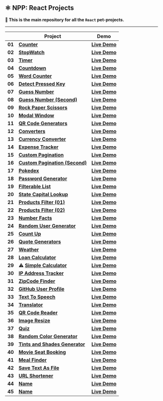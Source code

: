 ## ⚛️ NPP: React Projects

**👋 This is the main repository for all the `React` pet-projects.**

----

|        | **Project**                                                                                                                            | **Demo**                                                                                                  |
|--------|----------------------------------------------------------------------------------------------------------------------------------------|-----------------------------------------------------------------------------------------------------------|
| **01** | [**Counter**](https://github.com/nagoev-alim/npp-react-projects/tree/master/projects/01-counter/src)                                   | [**Live Demo**](https://npp-react-projects.vercel.app/projects/01-counter/dist/index.html)                |
| **02** | [**StopWatch**](https://github.com/nagoev-alim/npp-react-projects/tree/master/projects/02-stopwatch/src)                               | [**Live Demo**](https://npp-react-projects.vercel.app/projects/02-stopwatch/dist/index.html)              |
| **03** | [**Timer**](https://github.com/nagoev-alim/npp-react-projects/tree/master/projects/03-timer/src)                                       | [**Live Demo**](https://npp-react-projects.vercel.app/projects/03-timer/dist/index.html)                  |
| **04** | [**Countdown**](https://github.com/nagoev-alim/npp-react-projects/tree/master/projects/04-countdown/src)                               | [**Live Demo**](https://npp-react-projects.vercel.app/projects/04-countdown/dist/index.html)              |
| **05** | [**Word Counter**](https://github.com/nagoev-alim/npp-react-projects/tree/master/projects/05-word-counter/src)                         | [**Live Demo**](https://npp-react-projects.vercel.app/projects/05-word-counter/dist/index.html)           |
| **06** | [**Detect Pressed Key**](https://github.com/nagoev-alim/npp-react-projects/tree/master/projects/06-detect-pressed-key/src)             | [**Live Demo**](https://npp-react-projects.vercel.app/projects/06-detect-pressed-key/dist/index.html)     |
| **07** | [**Guess Number**](https://github.com/nagoev-alim/npp-react-projects/tree/master/projects/07-guess-number/src)                         | [**Live Demo**](https://npp-react-projects.vercel.app/projects/07-guess-number/dist/index.html)           |
| **08** | [**Guess Number (Second)**](https://github.com/nagoev-alim/npp-react-projects/tree/master/projects/08-guess-number/src)                | [**Live Demo**](https://npp-react-projects.vercel.app/projects/08-guess-number/dist/index.html)           |
| **09** | [**Rock Paper Scissors**](https://github.com/nagoev-alim/npp-react-projects/tree/master/projects/09-rock-paper-scissor/src)            | [**Live Demo**](https://npp-react-projects.vercel.app/projects/09-rock-paper-scissor/dist/index.html)     |
| **10** | [**Modal Window**](https://github.com/nagoev-alim/npp-react-projects/tree/master/projects/10-modal-window/src)                         | [**Live Demo**](https://npp-react-projects.vercel.app/projects/10-modal-window/dist/index.html)           |
| **11** | [**QR Code Generators**](https://github.com/nagoev-alim/npp-react-projects/tree/master/projects/11-qr-code-generators/src)             | [**Live Demo**](https://npp-react-projects.vercel.app/projects/11-qr-code-generators/dist/index.html)     |
| **12** | [**Converters**](https://github.com/nagoev-alim/npp-react-projects/tree/master/projects/12-converters/src)                             | [**Live Demo**](https://npp-react-projects.vercel.app/projects/12-converters/dist/index.html)             |
| **13** | [**Currency Converter**](https://github.com/nagoev-alim/npp-react-projects/tree/master/projects/13-currency-converter/src)             | [**Live Demo**](https://npp-react-projects.vercel.app/projects/13-currency-converter/dist/index.html)     |
| **14** | [**Expense Tracker**](https://github.com/nagoev-alim/npp-react-projects/tree/master/projects/14-expense-tracker/src)                   | [**Live Demo**](https://npp-react-projects.vercel.app/projects/14-expense-tracker/dist/index.html)        |
| **15** | [**Custom Pagination**](https://github.com/nagoev-alim/npp-react-projects/tree/master/projects/15-custom-pagination/src)               | [**Live Demo**](https://npp-react-projects.vercel.app/projects/15-custom-pagination/dist/index.html)      |
| **16** | [**Custom Pagination (Second)**](https://github.com/nagoev-alim/npp-react-projects/tree/master/projects/16-custom-pagination/src)      | [**Live Demo**](https://npp-react-projects.vercel.app/projects/16-custom-pagination/dist/index.html)      |
| **17** | [**Pokedex**](https://github.com/nagoev-alim/npp-react-projects/tree/master/projects/17-pokedex/src)                                   | [**Live Demo**](https://npp-react-projects.vercel.app/projects/17-pokedex/dist/index.html)                |
| **18** | [**Password Generator**](https://github.com/nagoev-alim/npp-react-projects/tree/master/projects/18-password-generator/src)             | [**Live Demo**](https://npp-react-projects.vercel.app/projects/18-password-generator/dist/index.html)     |
| **19** | [**Filterable List**](https://github.com/nagoev-alim/npp-react-projects/tree/master/projects/19-filterable-list/src)                   | [**Live Demo**](https://npp-react-projects.vercel.app/projects/19-filterable-list/dist/index.html)        |
| **20** | [**State Capital Lookup**](https://github.com/nagoev-alim/npp-react-projects/tree/master/projects/20-state-capital-lookup/src)         | [**Live Demo**](https://npp-react-projects.vercel.app/projects/20-state-capital-lookup/dist/index.html)   |
| **21** | [**Products Filter (01)**](https://github.com/nagoev-alim/npp-react-projects/tree/master/projects/21-products-filter/src)              | [**Live Demo**](https://npp-react-projects.vercel.app/projects/21-products-filter/dist/index.html)        |
| **22** | [**Products Filter (02)**](https://github.com/nagoev-alim/npp-react-projects/tree/master/projects/22-products-filter/src)              | [**Live Demo**](https://npp-react-projects.vercel.app/projects/22-products-filter/dist/index.html)        |
| **23** | [**Number Facts**](https://github.com/nagoev-alim/npp-react-projects/tree/master/projects/23-number-facts/src)                         | [**Live Demo**](https://npp-react-projects.vercel.app/projects/23-number-facts/dist/index.html)           |
| **24** | [**Random User Generator**](https://github.com/nagoev-alim/npp-react-projects/tree/master/projects/24-random-user-generator/src)       | [**Live Demo**](https://npp-react-projects.vercel.app/projects/24-random-user-generator/dist/index.html)  |
| **25** | [**Count Up**](https://github.com/nagoev-alim/npp-react-projects/tree/master/projects/25-count-up/src)                                 | [**Live Demo**](https://npp-react-projects.vercel.app/projects/25-count-up/dist/index.html)               |
| **26** | [**Quote Generators**](https://github.com/nagoev-alim/npp-react-projects/tree/master/projects/26-quote-generators/src)                 | [**Live Demo**](https://npp-react-projects.vercel.app/projects/26-quote-generators/dist/index.html)       |
| **27** | [**Weather**](https://github.com/nagoev-alim/npp-react-projects/tree/master/projects/27-weather-app/src)                               | [**Live Demo**](https://npp-react-projects.vercel.app/projects/27-weather-app/dist/index.html)            |
| **28** | [**Loan Calculator**](https://github.com/nagoev-alim/npp-react-projects/tree/master/projects/28-loan-calculator/src)                   | [**Live Demo**](https://npp-react-projects.vercel.app/projects/28-loan-calculator/dist/index.html)        |
| **29** | ⚠️ [**Simple Calculator**](https://github.com/nagoev-alim/npp-react-projects/tree/master/projects/29-simple-calculator/src)            | [**Live Demo**](https://npp-react-projects.vercel.app/projects/29-simple-calculator/dist/index.html)      |
| **30** | [**IP Address Tracker**](https://github.com/nagoev-alim/npp-react-projects/tree/master/projects/30-ip-address-tracker/src)             | [**Live Demo**](https://npp-react-projects.vercel.app/projects/30-ip-address-tracker/dist/index.html)     |
| **31** | [**ZipCode Finder**](https://github.com/nagoev-alim/npp-react-projects/tree/master/projects/31-zipcode-finder/src)                     | [**Live Demo**](https://npp-react-projects.vercel.app/projects/31-zipcode-finder/dist/index.html)         |
| **32** | [**GitHub User Profile**](https://github.com/nagoev-alim/npp-react-projects/tree/master/projects/32-github-user-profile/src)           | [**Live Demo**](https://npp-react-projects.vercel.app/projects/32-github-user-profile/dist/index.html)    |
| **33** | [**Text To Speech**](https://github.com/nagoev-alim/npp-react-projects/tree/master/projects/33-text-to-speech/src)                     | [**Live Demo**](https://npp-react-projects.vercel.app/projects/33-text-to-speech/dist/index.html)         |
| **34** | [**Translator**](https://github.com/nagoev-alim/npp-react-projects/tree/master/projects/34-translator/src)                             | [**Live Demo**](https://npp-react-projects.vercel.app/projects/34-translator/dist/index.html)             |
| **35** | [**QR Code Reader**](https://github.com/nagoev-alim/npp-react-projects/tree/master/projects/35-qr-code-reader/src)                     | [**Live Demo**](https://npp-react-projects.vercel.app/projects/35-qr-code-reader/dist/index.html)         |
| **36** | [**Image Resize**](https://github.com/nagoev-alim/npp-react-projects/tree/master/projects/36-image-resize/src)                         | [**Live Demo**](https://npp-react-projects.vercel.app/projects/36-image-resize/dist/index.html)           |
| **37** | [**Quiz**](https://github.com/nagoev-alim/npp-react-projects/tree/master/projects/37-quiz/src)                                         | [**Live Demo**](https://npp-quiz-react.vercel.app/)                                                       |
| **38** | [**Random Color Generator**](https://github.com/nagoev-alim/npp-react-projects/tree/master/projects/38-random-color-generator/src)     | [**Live Demo**](https://npp-react-projects.vercel.app/projects/38-random-color-generator/dist/index.html) |
| **39** | [**Tints and Shades Generator**](https://github.com/nagoev-alim/npp-react-projects/tree/master/projects/39-tints-shades-generator/src) | [**Live Demo**](https://npp-react-projects.vercel.app/projects/39-tints-shades-generator/dist/index.html) |
| **40** | [**Movie Seat Booking**](https://github.com/nagoev-alim/npp-react-projects/tree/master/projects/40-movie-seat-booking/src)             | [**Live Demo**](https://npp-react-projects.vercel.app/projects/40-movie-seat-booking/dist/index.html)     |
| **41** | [**Meal Finder**](https://github.com/nagoev-alim/npp-react-projects/tree/master/projects/41-meal-finder/src)                           | [**Live Demo**](https://npp-meal-finder-react.vercel.app/)                                                |
| **42** | [**Save Text As File**](https://github.com/nagoev-alim/npp-react-projects/tree/master/projects/42-save-text-as-file/src)               | [**Live Demo**](https://npp-react-projects.vercel.app/projects/42-save-text-as-file/dist/index.html)      |
| **43** | [**URL Shortener**](https://github.com/nagoev-alim/npp-react-projects/tree/master/projects/43-url-shortener/src)                       | [**Live Demo**](https://npp-react-projects.vercel.app/projects/43-url-shortener/dist/index.html)          |
| **44** | [**Name**](https://github.com/nagoev-alim/npp-react-projects/tree/master/projects/)                                                    | [**Live Demo**](https://npp-react-projects.vercel.app/projects/name/dist/index.html)                      |
| **45** | [**Name**](https://github.com/nagoev-alim/npp-react-projects/tree/master/projects/)                                                    | [**Live Demo**](https://npp-react-projects.vercel.app/projects/name/dist/index.html)                      |
